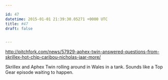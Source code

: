 ```yaml
---

id: 47
datetime: 2015-01-01 21:39:30.05271 +0000 UTC
title: #47
draft: false


---
```


http://pitchfork.com/news/57929-aphex-twin-answered-questions-from-skrillex-hot-chip-caribou-nicholas-jaar-more/

Skrillex and Aphex Twin rolling around in Wales in a tank. Sounds like a Top Gear episode waiting to happen.
